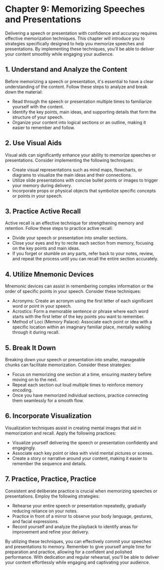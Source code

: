 Chapter 9: Memorizing Speeches and Presentations
================================================

Delivering a speech or presentation with confidence and accuracy requires effective memorization techniques. This chapter will introduce you to strategies specifically designed to help you memorize speeches and presentations. By implementing these techniques, you'll be able to deliver your content smoothly while engaging your audience.

**1. Understand and Analyze the Content**
-----------------------------------------

Before memorizing a speech or presentation, it's essential to have a clear understanding of the content. Follow these steps to analyze and break down the material:

* Read through the speech or presentation multiple times to familiarize yourself with the content.
* Identify the key points, main ideas, and supporting details that form the structure of your speech.
* Organize your content into logical sections or an outline, making it easier to remember and follow.

**2. Use Visual Aids**
----------------------

Visual aids can significantly enhance your ability to memorize speeches or presentations. Consider implementing the following techniques:

* Create visual representations such as mind maps, flowcharts, or diagrams to visualize the main ideas and their connections.
* Utilize slide presentations with concise bullet points or images to trigger your memory during delivery.
* Incorporate props or physical objects that symbolize specific concepts or points in your speech.

**3. Practice Active Recall**
-----------------------------

Active recall is an effective technique for strengthening memory and retention. Follow these steps to practice active recall:

* Divide your speech or presentation into smaller sections.
* Close your eyes and try to recite each section from memory, focusing on the key points and main ideas.
* If you forget or stumble on any parts, refer back to your notes, review, and repeat the process until you can recall the entire section accurately.

**4. Utilize Mnemonic Devices**
-------------------------------

Mnemonic devices can assist in remembering complex information or the order of specific points in your speech. Consider these techniques:

* Acronyms: Create an acronym using the first letter of each significant word or point in your speech.
* Acrostics: Form a memorable sentence or phrase where each word starts with the first letter of the key points you want to remember.
* Method of Loci (Memory Palace): Associate each point or idea with a specific location within an imaginary familiar place, mentally walking through it during recall.

**5. Break It Down**
--------------------

Breaking down your speech or presentation into smaller, manageable chunks can facilitate memorization. Consider these strategies:

* Focus on memorizing one section at a time, ensuring mastery before moving on to the next.
* Repeat each section out loud multiple times to reinforce memory encoding.
* Once you have memorized individual sections, practice connecting them seamlessly for a smooth flow.

**6. Incorporate Visualization**
--------------------------------

Visualization techniques assist in creating mental images that aid in memorization and recall. Apply the following practices:

* Visualize yourself delivering the speech or presentation confidently and engagingly.
* Associate each key point or idea with vivid mental pictures or scenes.
* Create a story or narrative around your content, making it easier to remember the sequence and details.

**7. Practice, Practice, Practice**
-----------------------------------

Consistent and deliberate practice is crucial when memorizing speeches or presentations. Employ the following strategies:

* Rehearse your entire speech or presentation repeatedly, gradually reducing reliance on your notes.
* Practice in front of a mirror to observe your body language, gestures, and facial expressions.
* Record yourself and analyze the playback to identify areas for improvement and refine your delivery.

By utilizing these techniques, you can effectively commit your speeches and presentations to memory. Remember to give yourself ample time for preparation and practice, allowing for a confident and polished performance. With dedication and regular rehearsal, you'll be able to deliver your content effortlessly while engaging and captivating your audience.
